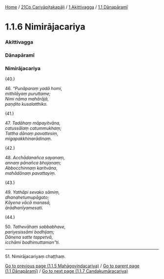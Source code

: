 
[Home](/) / [21Cp Cariyāpiṭakapāḷi](/tipitaka/21Cp.md) / [1 Akittivagga](/tipitaka/21Cp/1.md) / [1.1 Dānapāramī](/tipitaka/21Cp/1/1.1.md)

# 1.1.6 Nimirājacariya

### Akittivagga

### Dānapāramī

### Nimirājacariya

(40.)

46\. _“Punāparaṃ yadā homi,_  
_mithilāyaṃ puruttame;_  
_Nimi nāma mahārājā,_  
_paṇḍito kusalatthiko._  


(41.)

47\. _Tadāhaṃ māpayitvāna,_  
_catussālaṃ catummukhaṃ;_  
_Tattha dānaṃ pavattesiṃ,_  
_migapakkhinarādinaṃ._  


(42.)

48\. _Acchādanañca sayanaṃ,_  
_annaṃ pānañca bhojanaṃ;_  
_Abbocchinnaṃ karitvāna,_  
_mahādānaṃ pavattayiṃ._  


(43.)

49\. _Yathāpi sevako sāmiṃ,_  
_dhanahetumupāgato;_  
_Kāyena vācā manasā,_  
_ārādhanīyamesati._  


(44.)

50\. _Tathevāhaṃ sabbabhave,_  
_pariyesissāmi bodhijaṃ;_  
_Dānena satte tappetvā,_  
_icchāmi bodhimuttaman”ti._  


---

51\. Nimirājacariyaṃ chaṭṭhaṃ.



[Go to previous page (1.1.5 Mahāgovindacariya)](/tipitaka/21Cp/1/1.1/1.1.5.md) / [Go to parent page (1.1 Dānapāramī)](/tipitaka/21Cp/1/1.1.md) / [Go to next page (1.1.7 Candakumāracariya)](/tipitaka/21Cp/1/1.1/1.1.7.md)


